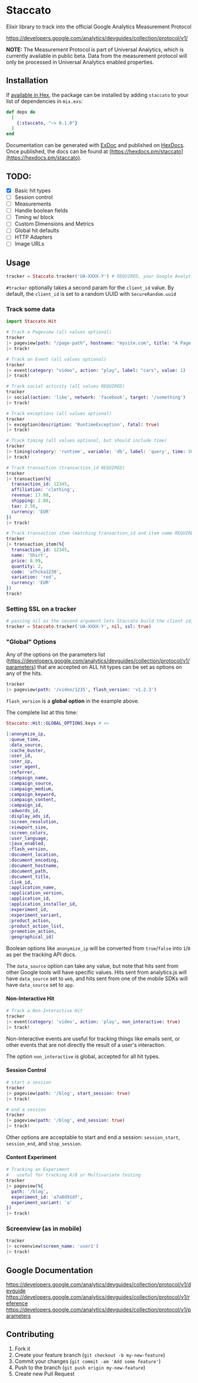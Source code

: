 # Staccato

Elixir library to track into the official Google Analytics Measurement Protocol

https://developers.google.com/analytics/devguides/collection/protocol/v1/

**NOTE:** The Measurement Protocol is part of Universal Analytics, which is currently available in public beta. Data from the measurement protocol will only be processed in Universal Analytics enabled properties.

## Installation

If [available in Hex](https://hex.pm/docs/publish), the package can be installed
by adding `staccato` to your list of dependencies in `mix.exs`:

```elixir
def deps do
  [
    {:staccato, "~> 0.1.0"}
  ]
end
```

Documentation can be generated with [ExDoc](https://github.com/elixir-lang/ex_doc)
and published on [HexDocs](https://hexdocs.pm). Once published, the docs can
be found at [https://hexdocs.pm/staccato](https://hexdocs.pm/staccato).

## TODO: ##

* [x] Basic hit types
* [ ] Session control
* [ ] Measurements
* [ ] Handle boolean fields
* [ ] Timing w/ block
* [ ] Custom Dimensions and Metrics
* [ ] Global hit defaults
* [ ] HTTP Adapters
* [ ] Image URLs

## Usage ##

```elixir
tracker = Staccato.tracker('UA-XXXX-Y') # REQUIRED, your Google Analytics Tracking ID
```

`#tracker` optionally takes a second param for the `client_id` value.
By default, the `client_id` is set to a random UUID with `SecureRandom.uuid`

### Track some data ###

```elixir
import Staccato.Hit

# Track a Pageview (all values optional)
tracker
|> pageview(path: "/page-path", hostname: "mysite.com", title: "A Page!")
|> track!

# Track an Event (all values optional)
tracker
|> event(category: "video", action: "play", label: "cars", value: 1)
|> track!

# Track social activity (all values REQUIRED)
tracker
|> social(action: 'like', network: 'facebook', target: '/something')
|> track!

# Track exceptions (all values optional)
tracker
|> exception(description: 'RuntimeException', fatal: true)
|> track!

# Track timing (all values optional, but should include time)
tracker
|> timing(category: 'runtime', variable: 'db', label: 'query', time: 50) # time in milliseconds
|> track!

# Track transaction (transaction_id REQUIRED)
tracker
|> transaction(%{
  transaction_id: 12345,
  affiliation: 'clothing',
  revenue: 17.98,
  shipping: 2.00,
  tax: 2.50,
  currency: 'EUR'
})
|> track!

# Track transaction item (matching transaction_id and item name REQUIRED)
tracker
|> transaction_item(%{
  transaction_id: 12345,
  name: 'Shirt',
  price: 8.99,
  quantity: 2,
  code: 'afhcka1230',
  variation: 'red',
  currency: 'EUR'
})
track!
```

### Setting SSL on a tracker ###

```elixir
# passing nil as the second argument lets Staccato build the client id, as the default
tracker = Staccato.tracker('UA-XXXX-Y', nil, ssl: true)
```

### "Global" Options ###

Any of the options on the parameters list (https://developers.google.com/analytics/devguides/collection/protocol/v1/parameters) that are accepted on ALL hit types can be set as options on any of the hits.

```elixir
tracker
|> pageview(path: '/video/1235', flash_version: 'v1.2.3')
```

`flash_version` is a **global option** in the example above.

The complete list at this time:

```elixir
Staccato::Hit::GLOBAL_OPTIONS.keys # =>

[:anonymize_ip,
 :queue_time,
 :data_source,
 :cache_buster,
 :user_id,
 :user_ip,
 :user_agent,
 :referrer,
 :campaign_name,
 :campaign_source,
 :campaign_medium,
 :campaign_keyword,
 :campaign_content,
 :campaign_id,
 :adwords_id,
 :display_ads_id,
 :screen_resolution,
 :viewport_size,
 :screen_colors,
 :user_language,
 :java_enabled,
 :flash_version,
 :document_location,
 :document_encoding,
 :document_hostname,
 :document_path,
 :document_title,
 :link_id,
 :application_name,
 :application_version,
 :application_id,
 :application_installer_id,
 :experiment_id,
 :experiment_variant,
 :product_action,
 :product_action_list,
 :promotion_action,
 :geographical_id]
```

Boolean options like `anonymize_ip` will be converted from `true`/`false` into `1`/`0` as per the tracking API docs.

The `data_source` option can take any value, but note that hits sent from other Google tools will have specific values.  Hits sent from analytics.js will have `data_source` set to `web`, and hits sent from one of the mobile SDKs will have `data_source` set to `app`.

#### Non-Interactive Hit ####

```elixir
# Track a Non-Interactive Hit
tracker
|> event(category: 'video', action: 'play', non_interactive: true)
|> track!
```

Non-Interactive events are useful for tracking things like emails sent, or other
events that are not directly the result of a user's interaction.

The option `non_interactive` is global, accepted for all hit types.

#### Session Control ####

```elixir
# start a session
tracker
|> pageview(path: '/blog', start_session: true)
|> track!

# end a session
tracker
|> pageview(path: '/blog', end_session: true)
|> track!
```

Other options are acceptable to start and end a session: `session_start`, `session_end`, and `stop_session`.

#### Content Experiment ####

```elixir
# Tracking an Experiment
#   useful for tracking A/B or Multivariate testing
tracker
|> pageview(%{
  path: '/blog',
  experiment_id: 'a7a8d91df',
  experiment_variant: 'a'
})
|> track!
```

### Screenview (as in mobile) ###

```elixir
tracker
|> screenview(screen_name: 'user1')
|> track!
```

## Google Documentation ##

https://developers.google.com/analytics/devguides/collection/protocol/v1/devguide
https://developers.google.com/analytics/devguides/collection/protocol/v1/reference
https://developers.google.com/analytics/devguides/collection/protocol/v1/parameters

## Contributing ##

1. Fork it
2. Create your feature branch (`git checkout -b my-new-feature`)
3. Commit your changes (`git commit -am 'Add some feature'`)
4. Push to the branch (`git push origin my-new-feature`)
5. Create new Pull Request
